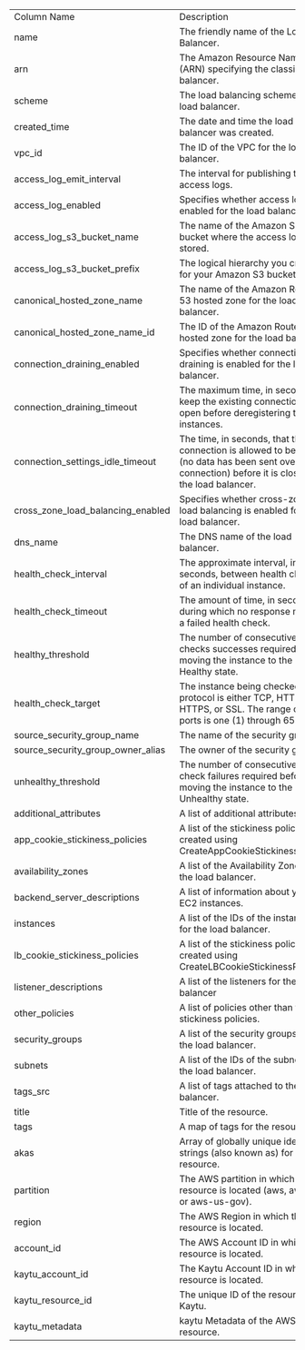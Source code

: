<table>
	<tr><td>Column Name</td><td>Description</td></tr>
	<tr><td>name</td><td>The friendly name of the Load Balancer.</td></tr>
	<tr><td>arn</td><td>The Amazon Resource Name (ARN) specifying the classic load balancer.</td></tr>
	<tr><td>scheme</td><td>The load balancing scheme of load balancer.</td></tr>
	<tr><td>created_time</td><td>The date and time the load balancer was created.</td></tr>
	<tr><td>vpc_id</td><td>The ID of the VPC for the load balancer.</td></tr>
	<tr><td>access_log_emit_interval</td><td>The interval for publishing the access logs.</td></tr>
	<tr><td>access_log_enabled</td><td>Specifies whether access logs are enabled for the load balancer.</td></tr>
	<tr><td>access_log_s3_bucket_name</td><td>The name of the Amazon S3 bucket where the access logs are stored.</td></tr>
	<tr><td>access_log_s3_bucket_prefix</td><td>The logical hierarchy you created for your Amazon S3 bucket.</td></tr>
	<tr><td>canonical_hosted_zone_name</td><td>The name of the Amazon Route 53 hosted zone for the load balancer.</td></tr>
	<tr><td>canonical_hosted_zone_name_id</td><td>The ID of the Amazon Route 53 hosted zone for the load balancer.</td></tr>
	<tr><td>connection_draining_enabled</td><td>Specifies whether connection draining is enabled for the load balancer.</td></tr>
	<tr><td>connection_draining_timeout</td><td>The maximum time, in seconds, to keep the existing connections open before deregistering the instances.</td></tr>
	<tr><td>connection_settings_idle_timeout</td><td>The time, in seconds, that the connection is allowed to be idle (no data has been sent over the connection) before it is closed by the load balancer.</td></tr>
	<tr><td>cross_zone_load_balancing_enabled</td><td>Specifies whether cross-zone load balancing is enabled for the load balancer.</td></tr>
	<tr><td>dns_name</td><td>The DNS name of the load balancer.</td></tr>
	<tr><td>health_check_interval</td><td>The approximate interval, in seconds, between health checks of an individual instance.</td></tr>
	<tr><td>health_check_timeout</td><td>The amount of time, in seconds, during which no response means a failed health check.</td></tr>
	<tr><td>healthy_threshold</td><td>The number of consecutive health checks successes required before moving the instance to the Healthy state.</td></tr>
	<tr><td>health_check_target</td><td>The instance being checked. The protocol is either TCP, HTTP, HTTPS, or SSL. The range of valid ports is one (1) through 65535.</td></tr>
	<tr><td>source_security_group_name</td><td>The name of the security group.</td></tr>
	<tr><td>source_security_group_owner_alias</td><td>The owner of the security group.</td></tr>
	<tr><td>unhealthy_threshold</td><td>The number of consecutive health check failures required before moving the instance to the Unhealthy state.</td></tr>
	<tr><td>additional_attributes</td><td>A list of additional attributes.</td></tr>
	<tr><td>app_cookie_stickiness_policies</td><td>A list of the stickiness policies created using CreateAppCookieStickinessPolicy.</td></tr>
	<tr><td>availability_zones</td><td>A list of the Availability Zones for the load balancer.</td></tr>
	<tr><td>backend_server_descriptions</td><td>A list of information about your EC2 instances.</td></tr>
	<tr><td>instances</td><td>A list of the IDs of the instances for the load balancer.</td></tr>
	<tr><td>lb_cookie_stickiness_policies</td><td>A list of the stickiness policies created using CreateLBCookieStickinessPolicy.</td></tr>
	<tr><td>listener_descriptions</td><td>A list of the listeners for the load balancer</td></tr>
	<tr><td>other_policies</td><td>A list of policies other than the stickiness policies.</td></tr>
	<tr><td>security_groups</td><td>A list of the security groups for the load balancer.</td></tr>
	<tr><td>subnets</td><td>A list of the IDs of the subnets for the load balancer.</td></tr>
	<tr><td>tags_src</td><td>A list of tags attached to the load balancer.</td></tr>
	<tr><td>title</td><td>Title of the resource.</td></tr>
	<tr><td>tags</td><td>A map of tags for the resource.</td></tr>
	<tr><td>akas</td><td>Array of globally unique identifier strings (also known as) for the resource.</td></tr>
	<tr><td>partition</td><td>The AWS partition in which the resource is located (aws, aws-cn, or aws-us-gov).</td></tr>
	<tr><td>region</td><td>The AWS Region in which the resource is located.</td></tr>
	<tr><td>account_id</td><td>The AWS Account ID in which the resource is located.</td></tr>
	<tr><td>kaytu_account_id</td><td>The Kaytu Account ID in which the resource is located.</td></tr>
	<tr><td>kaytu_resource_id</td><td>The unique ID of the resource in Kaytu.</td></tr>
	<tr><td>kaytu_metadata</td><td>kaytu Metadata of the AWS resource.</td></tr>
</table>